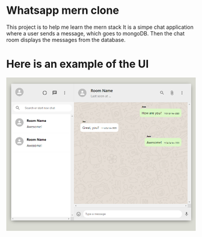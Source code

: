 # Whatsapp mern clone

This project is to help me learn the mern stack
It is a simpe chat application where a user sends a message, which goes to mongoDB. Then the chat room displays the messages from the database.
# Here is an example of the UI
![alt text](https://github.com/jeansenecal/whatsapp-mern/blob/main/Screenshot.PNG)
